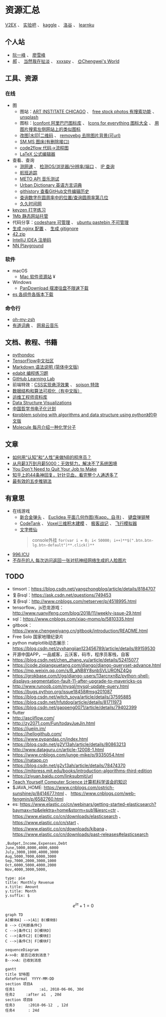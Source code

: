 # 资源汇总

[V2EX](https://www.v2ex.com) 、 [实验吧](http://www.shiyanbar.com/ctf/) 、 [kaggle](https://www.kaggle.com) 、 [洛谷](https://www.luogu.org/) 、 [learnku](https://learnku.com)

## 个人站

- [阮一峰](http://www.ruanyifeng.com/home.html) 、 [廖雪峰](https://www.liaoxuefeng.com/)
- [郝](http://118.190.215.104/) 、 [当然我在扯淡](http://www.yinwang.org/) 、 [xxxspy](https://mlln.cn/) 、 [🌞Chengwei's World](http://www.chengweiyang.cn/)

## 工具、资源

### 在线

- 图
  - 图站：[ART INSTITATE CHICAGO](https://www.artic.edu/collection?is_public_domain=1) 、 [free stock photos 有搜索功能](https://www.pexels.com) 、 [unsplash](https://unsplash.com)
  - 图标：[Iconfont 阿里巴巴图标库](https://www.iconfont.cn) 、 [Icons for everything 图标大全](https://thenounproject.com/) 、 [用图片搜索左侧网站上的类似图标](http://compute.vision/nouns/index.html)
  - [改图|水印|二维码](https://www.gaitubao.com) 、 [removebg 去除图片背景(可url)](https://www.remove.bg)
  - [SM.MS 图床(有删除接口)](https://sm.ms/)
  - [code2flow 代码->流程图](https://code2flow.com/)
  - [LaTeX 公式编辑器](http://www.codecogs.com/latex/eqneditor.php)
-  查看、查询
   - [测网速](http://www.speedtest.net) 、 [检测OS/浏览器/分辨率/端口](http://www.gensee.com/test.html) 、 [IP 查询](http://tool.chinaz.com/dns)
   - [航班追踪](http://flightadsb.variflight.com)
   - [METO API 音乐测试](https://api.i-meto.com/music.page)
   - [Urban Dictionary 英语方言词典](https://www.urbandictionary.com/)
   - [githistory 查看GitHub文件编辑历史](https://github.com/pomber/git-history)
   - [查询数字在圆周率中的位置/查询圆周率第几位](https://www.1415926pi.com)
   - [久久时间网](http://bjtime.cn)
- [keyzen 打字练习](https://wwwtyro.github.io/keyzen/)
- [1Mb 静态网站托管](https://1mb.site)
- 代码分享：[codeshare 可管理](https://codeshare.io) 、 [ubuntu pastebin 不可管理](https://paste.ubuntu.com)
- [生成 nginx 配置](https://nginxconfig.io/) 、 [生成 gitignore](https://gitignore.io/)
- [42.zip](https://unforgettable.dk/)
- [IntelliJ IDEA 注册码](http://idea.lanyus.com)
- [NN Playground](http://playground.tensorflow.org)

### 软件

- macOS
  - [Mac 软件资源站](http://mac.orsoon.com/) ¥
- Windows
  - [PanDownload 摆渡往盘不限速下载](http://pandownload.com/)
- [es 各组件各版本下载](https://www.elastic.co/cn/downloads/past-releases)

### 命令行

- [oh-my-zsh](https://github.com/robbyrussell/oh-my-zsh)
- [有道词典](https://github.com/felixonmars/ydcv) 、 [网易云音乐](https://github.com/darknessomi/musicbox)

## 文档、教程、书籍

- [pythondoc](http://www.pythondoc.com)
- [TensorFlow中文社区](http://www.tensorfly.cn/)
- [Markdown 语法说明 (简体中文版)](https://www.appinn.com/markdown/#list)
- [edabit 编程练习题](https://edabit.com/challenges)
- [GitHub Learning Lab](https://lab.github.com/courses)
- 前端特效：[CSS实现悬浮效果](https://mp.weixin.qq.com/s?__biz=MjM5NTY1MjY0MQ==&mid=2650742344&idx=3&sn=fdafa8bec7ab21dfbacb29ea2d605da5&chksm=befe8b0689890210df8483d008a5a354f988247d68f5c023df5865d985437119a88092ab7535&mpshare=1&scene=1&srcid=08174UHCvIUBYXARiory21k9#rd) 、 [sojson 特效](https://www.sojson.com/blog/127.html)
- [数据结构和算法可视化（有中文版）](https://visualgo.net/zh)
- [运维工程师资料库](http://www.opsschool.org/)
- [Data Structure Visualizations](https://www.cs.usfca.edu/~galles/visualization/Algorithms.html)
- [中国哲学书电子化计划](https://ctext.org/zhs)
- [《problem solving with algorithms and data structure using python》的中文版](https://github.com/facert/python-data-structure-cn)
- [Molecule 每月介绍一种化学分子](http://www.chm.bris.ac.uk/motm/motm.htm)


## 文章

- [如何用“认知”和“人性”来做NB的程序员？](http://news.51cto.com/art/201901/590742.htm)
- [从月薪3万到月薪5000：无效努力，解决不了系统困境](https://blog.csdn.net/ityouknow/article/details/88097038)
- [You Don't Need to Quit Your Job to Make](https://blog.stephsmith.io/you-dont-need-to-quit-your-job-to-make/)
- [知乎上的44条神回复，针针见血，看完整个人通透多了](https://mp.weixin.qq.com/s?__biz=MzA4MzQzMTg3Mw==&mid=2686285856&idx=7&sn=fe5bbe7e87d8613260aeaa30f9a25c89&chksm=ba1f408e8d68c998a081c75cd74a40d46cf45eaef843ae9ba90bdacc3dd578fc7cb7fbcd2811&scene=0#rd)
- [最有效的五步推销法](http://www.ruanyifeng.com/blog/2018/11/most-effective-sales-promotion.html)

## 有意思

- 在线游戏
  - [新合金弹头](http://www.4399.com/flash/1809.htm#search3) 、 [Euclidea 平面几何作图(有app，自寻)](https://www.euclidea.xyz/en/game/packs/) 、 [键盘弹钢琴](http://www.autopiano.cn/)
  - [CodeTank](http://codetank.alloyteam.com/) 、 [Voxel三维积木建模](https://www.makerbean.com/voxelbuilder#C/2646532a9d8fe9c46af4a261e76f51:A/) 、 [极客战记](https://codecombat.163.com) 、 [飞行模拟器](https://www.geo-fs.com/int/cn/index.php)
  - [文字修仙](https://louisalflame.github.io/CFantasyClick/index.html)
    > console外挂 `for(var i = 0; i< 50000; i++)**$(".btn.btn-lg.btn-default")**.click()**`
- [996.ICU](http://996.icu)
- [不存在的人 每次访问返回一张对抗神经网络生成的人脸图片](https://thispersondoesnotexist.com)

## TODO

- timsort：https://blog.csdn.net/yangzhongblog/article/details/8184707
- 复杂sql：https://ask.csdn.net/questions/749453
- 复杂sql：http://www.cnblogs.com/netserver/p/4518995.html
- tensorflow。js恐龙游戏：http://www.ruanyifeng.com/blog/2018/11/weekly-issue-29.html
- sql：https://www.cnblogs.com/xiao-momo/p/5810335.html
- gitbook：https://www.chengweiyang.cn/gitbook/introduction/README.html
- Free Solo 国家地理纪录片
- python matplotlib动态展示：https://blog.csdn.net/zyxhangiian123456789/article/details/89159530
- 开源中国APP，一品威客，云沃客，码市，程序员客栈，自客
- https://blog.csdn.net/chen_zhang_yu/article/details/52415077
- https://code.ziqiangxuetang.com/django/django-queryset-advance.html
- https://mp.weixin.qq.com/s/B_aNB8Y8snbSVLURONZ4Qg
- https://grokbase.com/t/gg/django-users/13arcnxn8z/python-shell-displays-segmentation-fault-11-after-upgrade-to-mavericks-os
- http://www.runoob.com/mysql/mysql-update-query.html
- https://bugs.python.org/issue18458#msg201087
- https://blog.csdn.net/witch_soya/article/details/37595885
- https://blog.csdn.net/hfutdog/article/details/81711973
- https://blog.csdn.net/gaopeng0071/article/details/79402399
- flutter
- http://asciiflow.com/
- http://zy2071.com/Fun/todayJueJin.html
- https://juejin.im/
- https://hellogithub.com/
- https://www.pypandas.cn/index.html
- https://blog.csdn.net/g2V13ah/article/details/80863213
- http://www.dataguru.cn/article-12008-1.html
- https://www.cnblogs.com/junge-mike/p/9335054.html
- https://natapp.cn
- https://blog.csdn.net/g2v13ah/article/details/78474370
- https://mitpress.mit.edu/books/introduction-algorithms-third-edition
- https://ziyuan.baidu.com/linksubmit/url
- [Teach Yourself Computer Science 计算机科学该会的知识](https://teachyourselfcs.com/)
- $JAVA_HOME: https://www.cnblogs.com/ostrich-sunshine/p/8414677.html 、 https://www.cnblogs.com/web-fengmin/p/6582760.html
- es: https://www.elastic.co/cn/webinars/getting-started-elasticsearch?baymax=rtp&elektra=home&storm=sub1&iesrc=ctr 、 https://www.elastic.co/cn/downloads/elasticsearch 、 https://www.elastic.co/cn/start 、 https://www.elastic.co/cn/downloads/kibana 、 https://www.elastic.co/cn/downloads/past-releases#elasticsearch



```chart
,Budget,Income,Expenses,Debt
June,5000,8000,4000,6000
July,3000,1000,4000,3000
Aug,5000,7000,6000,3000
Sep,7000,2000,3000,1000
Oct,6000,5000,4000,2000
Nov,4000,3000,5000,

type: pie
title: Monthly Revenue
x.title: Amount
y.title: Month
y.suffix: $
```


```math
e^{i\pi} + 1 = 0
```
```mermaid
graph TD
A[模块A] -->|A1| B(模块B)
B --> C{判断条件C}
C -->|条件C1| D[模块D]
C -->|条件C2| E[模块E]
C -->|条件C3| F[模块F]
```
```mermaid
sequenceDiagram
A->>B: 是否已收到消息？
B-->>A: 已收到消息
```
```mermaid
gantt
title 甘特图
dateFormat  YYYY-MM-DD
section 项目A
任务1           :a1, 2018-06-06, 30d
任务2     :after a1  , 20d
section 项目B
任务3      :2018-06-12  , 12d
任务4      : 24d
```
